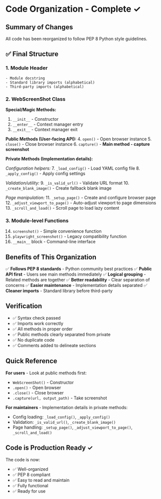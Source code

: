 # Code Organization - Complete ✓

## Summary of Changes

All code has been reorganized to follow PEP 8 Python style guidelines.

## ✅ Final Structure

### 1. Module Header
```
- Module docstring
- Standard library imports (alphabetical)
- Third-party imports (alphabetical)
```

### 2. WebScreenShot Class

**Special/Magic Methods:**
1. `__init__` - Constructor
2. `__enter__` - Context manager entry
3. `__exit__` - Context manager exit

**Public Methods (User-facing API):**
4. `open()` - Open browser instance
5. `close()` - Close browser instance
6. `capture()` - **Main method - capture screenshot**

**Private Methods (Implementation details):**

*Configuration helpers:*
7. `_load_config()` - Load YAML config file
8. `_apply_config()` - Apply config settings

*Validation/utility:*
9. `_is_valid_url()` - Validate URL format
10. `_create_blank_image()` - Create fallback blank image

*Page manipulation:*
11. `_setup_page()` - Create and configure browser page
12. `_adjust_viewport_to_page()` - Auto-adjust viewport to page dimensions
13. `_scroll_and_load()` - Scroll page to load lazy content

### 3. Module-level Functions

14. `screenshot()` - Simple convenience function
15. `playwright_screenshot()` - Legacy compatibility function
16. `__main__` block - Command-line interface

## Benefits of This Organization

✅ **Follows PEP 8 standards** - Python community best practices
✅ **Public API first** - Users see main methods immediately
✅ **Logical grouping** - Related methods are together
✅ **Better readability** - Clear separation of concerns
✅ **Easier maintenance** - Implementation details separated
✅ **Cleaner imports** - Standard library before third-party

## Verification

- ✅ Syntax check passed
- ✅ Imports work correctly
- ✅ All methods in proper order
- ✅ Public methods clearly separated from private
- ✅ No duplicate code
- ✅ Comments added to delineate sections

## Quick Reference

**For users** - Look at public methods first:
- `WebScreenShot()` - Constructor
- `.open()` - Open browser
- `.close()` - Close browser
- `.capture(url, output_path)` - Take screenshot

**For maintainers** - Implementation details in private methods:
- Config loading: `_load_config()`, `_apply_config()`
- Validation: `_is_valid_url()`, `_create_blank_image()`
- Page handling: `_setup_page()`, `_adjust_viewport_to_page()`, `_scroll_and_load()`

## Code is Production Ready ✓

The code is now:
- ✅ Well-organized
- ✅ PEP 8 compliant
- ✅ Easy to read and maintain
- ✅ Fully functional
- ✅ Ready for use
